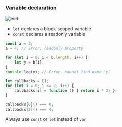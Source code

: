 ### Variable declaration

![es6](img/es6.png)<!-- .element class="emblem"  -->

* `let` declares a block-scoped variable
* `const` declares a readonly variable

```TypeScript
const a = 3;
a = 4; // Error, readonly property

for (let i = 0; i < b.length; i++) {
	let y = b[i];
}
console.log(y); // Error, cannot find name 'y'

let callbacks = [];
for (let i = 0; i <= 2; i++) {
	callbacks[i] = function () { return i * 2; };
}

callbacks[0]() === 0;
callbacks[2]() === 4;
```

Always use `const` or `let` instead of `var`